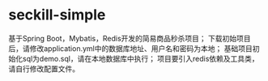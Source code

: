 # seckill-simple
基于Spring Boot，Mybatis，Redis开发的简易商品秒杀项目；
下载初始项目后，请修改application.yml中的数据库地址、用户名和密码为本地；
基础项目初始化sql为demo.sql，请在本地数据库中执行；
项目要引入redis依赖及工具类，请自行修改配置文件。

